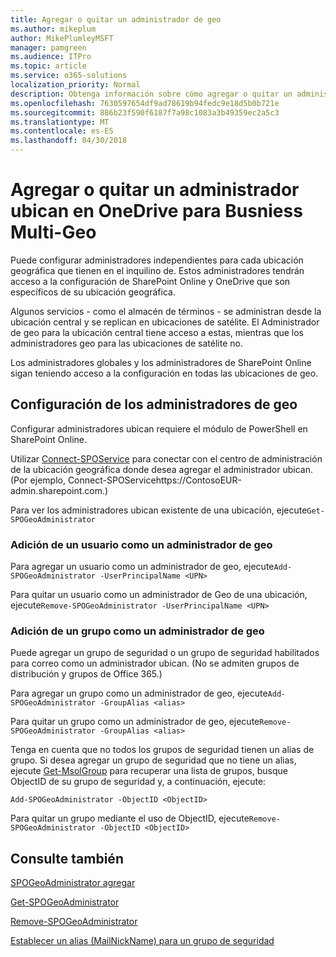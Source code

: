 ```yaml
---
title: Agregar o quitar un administrador de geo
ms.author: mikeplum
author: MikePlumleyMSFT
manager: pamgreen
ms.audience: ITPro
ms.topic: article
ms.service: o365-solutions
localization_priority: Normal
description: Obtenga información sobre cómo agregar o quitar un administrador ubican en OneDrive para profesionales Multi-ubican.
ms.openlocfilehash: 7630597654df9ad78619b94fedc9e18d5b0b721e
ms.sourcegitcommit: 886b23f590f6187f7a98c1083a3b49359ec2a5c3
ms.translationtype: MT
ms.contentlocale: es-ES
ms.lasthandoff: 04/30/2018
---
```

# <a name="add-or-remove-a-geo-administrator-in-onedrive-for-busniess-multi-geo"></a>Agregar o quitar un administrador ubican en OneDrive para Busniess Multi-Geo

Puede configurar administradores independientes para cada ubicación geográfica que tienen en el inquilino de. Estos administradores tendrán acceso a la configuración de SharePoint Online y OneDrive que son específicos de su ubicación geográfica.

Algunos servicios - como el almacén de términos - se administran desde la ubicación central y se replican en ubicaciones de satélite. El Administrador de geo para la ubicación central tiene acceso a estas, mientras que los administradores geo para las ubicaciones de satélite no.

Los administradores globales y los administradores de SharePoint Online sigan teniendo acceso a la configuración en todas las ubicaciones de geo.

## <a name="configuring-geo-administrators"></a>Configuración de los administradores de geo

Configurar administradores ubican requiere el módulo de PowerShell en SharePoint Online.

Utilizar [Connect-SPOService](https://docs.microsoft.com/powershell/module/sharepoint-online/Connect-SPOService) para conectar con el centro de administración de la ubicación geográfica donde desea agregar el administrador ubican. (Por ejemplo, Connect-SPOServicehttps://ContosoEUR-admin.sharepoint.com.)

Para ver los administradores ubican existente de una ubicación, ejecute`Get-SPOGeoAdministrator`

### <a name="adding-a-user-as-a-geo-admin"></a>Adición de un usuario como un administrador de geo

Para agregar un usuario como un administrador de geo, ejecute`Add-SPOGeoAdministrator -UserPrincipalName <UPN>`

Para quitar un usuario como un administrador de Geo de una ubicación, ejecute`Remove-SPOGeoAdministrator -UserPrincipalName <UPN>`

### <a name="adding-a-group-as-a-geo-admin"></a>Adición de un grupo como un administrador de geo

Puede agregar un grupo de seguridad o un grupo de seguridad habilitados para correo como un administrador ubican. (No se admiten grupos de distribución y grupos de Office 365.)

Para agregar un grupo como un administrador de geo, ejecute`Add-SPOGeoAdministrator -GroupAlias <alias>`

Para quitar un grupo como un administrador de geo, ejecute`Remove-SPOGeoAdministrator -GroupAlias <alias>`

Tenga en cuenta que no todos los grupos de seguridad tienen un alias de grupo. Si desea agregar un grupo de seguridad que no tiene un alias, ejecute [Get-MsolGroup](https://docs.microsoft.com/en-us/powershell/module/msonline/get-msolgroup) para recuperar una lista de grupos, busque ObjectID de su grupo de seguridad y, a continuación, ejecute:

`Add-SPOGeoAdministrator -ObjectID <ObjectID>`

Para quitar un grupo mediante el uso de ObjectID, ejecute`Remove-SPOGeoAdministrator -ObjectID <ObjectID>`

## <a name="see-also"></a>Consulte también

[SPOGeoAdministrator agregar](https://docs.microsoft.com/powershell/module/sharepoint-online/add-spogeoadministrator)

[Get-SPOGeoAdministrator](https://docs.microsoft.com/powershell/module/sharepoint-online/get-spogeoadministrator)

[Remove-SPOGeoAdministrator](https://docs.microsoft.com/powershell/module/sharepoint-online/remove-spogeoadministrator)

[Establecer un alias (MailNickName) para un grupo de seguridad](https://docs.microsoft.com/en-us/powershell/module/azuread/set-azureadgroup)